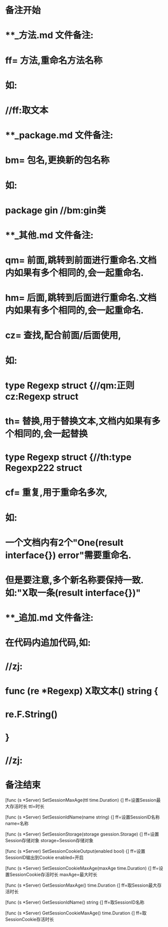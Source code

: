 # 备注开始
# **_方法.md 文件备注:
# ff= 方法,重命名方法名称
# 如:
# //ff:取文本

# **_package.md 文件备注:
# bm= 包名,更换新的包名称 
# 如: 
# package gin //bm:gin类

# **_其他.md 文件备注:
# qm= 前面,跳转到前面进行重命名.文档内如果有多个相同的,会一起重命名.
# hm= 后面,跳转到后面进行重命名.文档内如果有多个相同的,会一起重命名.
# cz= 查找,配合前面/后面使用,
# 如:
# type Regexp struct {//qm:正则 cz:Regexp struct
#
# th= 替换,用于替换文本,文档内如果有多个相同的,会一起替换
# type Regexp struct {//th:type Regexp222 struct
#
# cf= 重复,用于重命名多次,
# 如: 
# 一个文档内有2个"One(result interface{}) error"需要重命名.
# 但是要注意,多个新名称要保持一致. 如:"X取一条(result interface{})"

# **_追加.md 文件备注:
# 在代码内追加代码,如:
# //zj:
# func (re *Regexp) X取文本() string { 
#    re.F.String()
# }
# //zj:
# 备注结束

[func (s *Server) SetSessionMaxAge(ttl time.Duration) {]
ff=设置Session最大存活时长
ttl=时长

[func (s *Server) SetSessionIdName(name string) {]
ff=设置SessionID名称
name=名称

[func (s *Server) SetSessionStorage(storage gsession.Storage) {]
ff=设置Session存储对象
storage=Session存储对象

[func (s *Server) SetSessionCookieOutput(enabled bool) {]
ff=设置SessionID输出到Cookie
enabled=开启

[func (s *Server) SetSessionCookieMaxAge(maxAge time.Duration) {]
ff=设置SessionCookie存活时长
maxAge=最大时长

[func (s *Server) GetSessionMaxAge() time.Duration {]
ff=取Session最大存活时长

[func (s *Server) GetSessionIdName() string {]
ff=取SessionID名称

[func (s *Server) GetSessionCookieMaxAge() time.Duration {]
ff=取SessionCookie存活时长

